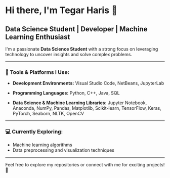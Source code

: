 # Hi there, I'm Tegar Haris 👋

## Data Science Student | Developer | Machine Learning Enthusiast

I'm a passionate **Data Science Student** with a strong focus on leveraging technology to uncover insights and solve complex problems.

---

### 🔧 **Tools & Platforms I Use:**

- **Development Environments:** Visual Studio Code, NetBeans, JupyterLab

  
- **Programming Languages:** Python, C++, Java, SQL
  
- **Data Science & Machine Learning Libraries:** Jupyter Notebook, Anaconda, NumPy, Pandas, Matplotlib, Scikit-learn, TensorFlow, Keras, PyTorch, Seaborn, NLTK, OpenCV

---

### 💻 **Currently Exploring:**
- Machine learning algorithms
- Data preprocessing and visualization techniques

---

Feel free to explore my repositories or connect with me for exciting projects! 🚀
